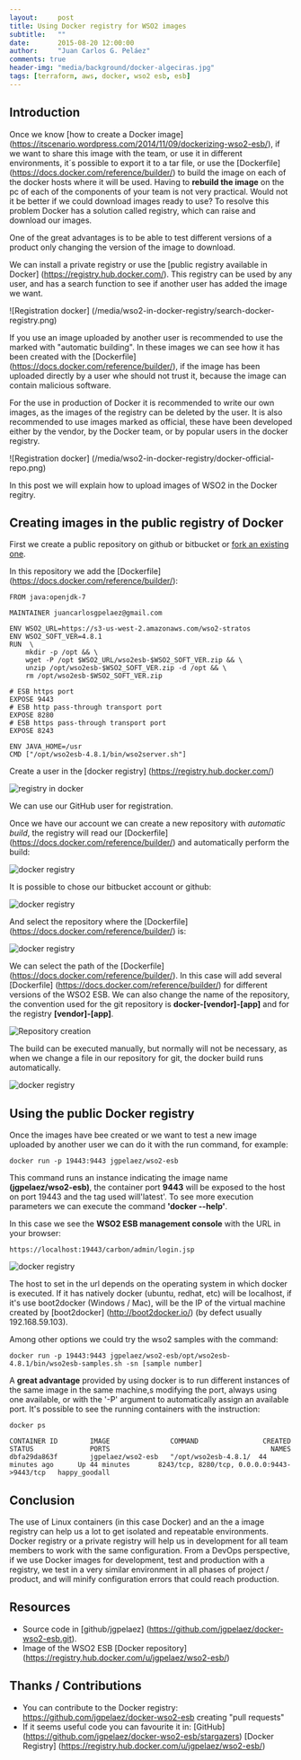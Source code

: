 ```yaml
---
layout:     post
title: Using Docker registry for WSO2 images
subtitle:   ""
date:       2015-08-20 12:00:00
author:     "Juan Carlos G. Peláez"
comments: true
header-img: "media/background/docker-algeciras.jpg"
tags: [terraform, aws, docker, wso2 esb, esb]
---
```


## Introduction

Once we know [how to create a Docker image] (https://itscenario.wordpress.com/2014/11/09/dockerizing-wso2-esb/), if we want to share this image with the team, or use it in different environments, it´s possible to export it to a tar file, or use the [Dockerfile] (https://docs.docker.com/reference/builder/) to build the image on each of the docker hosts where it will be used.
Having to **rebuild the image** on the pc of each of the components of your team is not very practical. Would not it be better if we could download images ready to use? To resolve this problem Docker has a solution called registry, which can raise and download our images.

One of the great advantages is to be able to test different versions of a product only changing the version of the image to download.

We can install a private registry or use the [public registry available in Docker] (https://registry.hub.docker.com/). This registry can be used by any user, and has a search function to see if another user has added the image we want.

![Registration docker] (/media/wso2-in-docker-registry/search-docker-registry.png)

If you use an image uploaded by another user is recommended to use the marked with "automatic building". In these images we can see how it has been created with the [Dockerfile] (https://docs.docker.com/reference/builder/), if the image has been uploaded directly by a user whe should not trust it, because the image can contain malicious software.

For the use in production of Docker it is recommended to write our own images, as the images of the registry can be deleted by the user. It is also recommended to use images marked as official, these have been developed either by the vendor, by the Docker team, or by popular users in the docker registry.

![Registration docker] (/media/wso2-in-docker-registry/docker-official-repo.png)

In this post we will explain how to upload images of WSO2 in the Docker regitry.

## Creating images in the public registry of Docker

First we create a public repository on github or bitbucket or [fork an existing one](https://github.com/jgpelaez/docker-wso2-esb.git).

In this repository we add the [Dockerfile] (https://docs.docker.com/reference/builder/):

```docker
FROM java:openjdk-7

MAINTAINER juancarlosgpelaez@gmail.com

ENV WSO2_URL=https://s3-us-west-2.amazonaws.com/wso2-stratos
ENV WSO2_SOFT_VER=4.8.1
RUN  \
	mkdir -p /opt && \
	wget -P /opt $WSO2_URL/wso2esb-$WSO2_SOFT_VER.zip && \
    unzip /opt/wso2esb-$WSO2_SOFT_VER.zip -d /opt && \
    rm /opt/wso2esb-$WSO2_SOFT_VER.zip

# ESB https port
EXPOSE 9443
# ESB http pass-through transport port
EXPOSE 8280
# ESB https pass-through transport port
EXPOSE 8243

ENV JAVA_HOME=/usr
CMD ["/opt/wso2esb-4.8.1/bin/wso2server.sh"]
```

Create a user in the [docker registry] (https://registry.hub.docker.com/)

![registry in docker](/media/wso2-in-docker-registry/docker-registry-signup.png)

We can use our GitHub user for registration.

Once we have our account we can create a new repository with *automatic build*, the registry will read our [Dockerfile]  (https://docs.docker.com/reference/builder/) and automatically perform the build:

![docker registry](/media/wso2-in-docker-registry/docker-registry-repositories.png)

It is possible to chose our bitbucket account or github:

![docker registry](/media/wso2-in-docker-registry/docker-registry-git-source.png)

And select the repository where the [Dockerfile] (https://docs.docker.com/reference/builder/) is:

![docker registry](/media/wso2-in-docker-registry/docker-registry-git-source-repository.png)

We can select the path of the [Dockerfile] (https://docs.docker.com/reference/builder/). In this case will add several  [Dockerfile] (https://docs.docker.com/reference/builder/) for different versions of the WSO2 ESB.
We can also change the name of the repository, the convention used for the git repository is **docker-[vendor]-[app]** and for the registry **[vendor]-[app]**.

![Repository creation](/media/wso2-in-docker-registry/docker-registry-repository-creation.png)

The build can be executed manually, but normally will not be necessary, as when we change a file in our repository for git, the docker build runs automatically.

![docker registry](/media/wso2-in-docker-registry/docker-registry-repository-build-details.png)

##  Using the public Docker registry

Once the images have bee created or we want to test a new image uploaded by another user we can do it with the run command, for example:

```
docker run -p 19443:9443 jgpelaez/wso2-esb
```
This command runs an instance indicating the image name **(jgpelaez/wso2-esb)**, the container port **9443** will be exposed to the host on port 19443 and the tag used will'latest'. To see more execution parameters we can execute the command **'docker --help'**.

In this case we see the **WSO2 ESB management console** with the URL in your browser:

```
https://localhost:19443/carbon/admin/login.jsp
```

![docker registry](/media/wso2-in-docker-registry/docker-wso2-esb-admin.png)

The host to set in the url depends on the operating system in which docker is executed. If it has natively docker (ubuntu, redhat, etc) will be localhost, if it's use boot2docker (Windows / Mac), will be the IP of the virtual machine created by [boot2docker] (http://boot2docker.io/) (by defect usually 192.168.59.103).

Among other options we could try the wso2 samples with the command:

```
docker run -p 19443:9443 jgpelaez/wso2-esb/opt/wso2esb-4.8.1/bin/wso2esb-samples.sh -sn [sample number]
```

A **great advantage** provided by using docker is to run different instances of the same image in the same machine,s modifying the port, always using one available, or with the '-P' argument to automatically assign an available port. It's possible to see the running containers with  the instruction:

```
docker ps
```

```
CONTAINER ID        IMAGE               COMMAND                CREATED             STATUS              PORTS                                        NAMES
dbfa29da863f        jgpelaez/wso2-esb   "/opt/wso2esb-4.8.1/  44 minutes ago      Up 44 minutes       8243/tcp, 8280/tcp, 0.0.0.0:9443->9443/tcp   happy_goodall      
```	

## Conclusion

The use of Linux containers (in this case Docker) and an the a image registry can help us a lot to get isolated and repeatable environments.
Docker registry or a private registry will help us in development for all team members to work with the same configuration.
From a DevOps perspective, if we use Docker images for development, test and production with a registry, we test in a very similar environment in all phases of project / product, and will minify configuration errors that could reach production.

## Resources

- Source code in [github/jgpelaez] (https://github.com/jgpelaez/docker-wso2-esb.git).
- Image of the WSO2 ESB [Docker repository] (https://registry.hub.docker.com/u/jgpelaez/wso2-esb/) 

## Thanks / Contributions

- You can contribute to the Docker registry: https://github.com/jgpelaez/docker-wso2-esb creating "pull requests"
-  If it seems useful code you can favourite it in:
  [GitHub] (https://github.com/jgpelaez/docker-wso2-esb/stargazers)
  [Docker Registry] (https://registry.hub.docker.com/u/jgpelaez/wso2-esb/)
